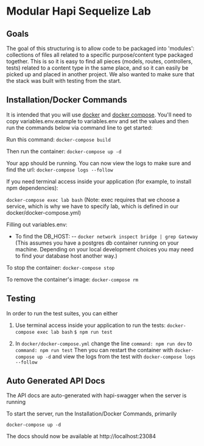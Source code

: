 # Modular Hapi Sequelize Lab

## Goals

The goal of this structuring is to allow code to be packaged into 'modules':
collections of files all related to a specific purpose/content type packaged
together. This is so it is easy to find all pieces (models, routes, controllers,
tests) related to a content type in the same place, and so it can easily be
picked up and placed in another project. We also wanted to make sure that the
stack was built with testing from the start.

## Installation/Docker Commands

It is intended that you will use [docker](https://docs.docker.com/engine/installation/)
and [docker compose](https://docs.docker.com/compose/install/). You'll need to
copy variables.env.example to variables.env and set the values and then run the
commands below via command line to get started:

Run this command:
`docker-compose build`

Then run the container:
`docker-compose up -d`

Your app should be running. You can now view the logs to make sure and find the url:
`docker-compose logs --follow`

If you need terminal access inside your application (for example, to install npm dependencies):

`docker-compose exec lab bash`
(Note: exec requires that we choose a service, which is why we have to specify lab, which is defined in our docker/docker-compose.yml)

Filling out variables.env:
- To find the DB_HOST:
-- `docker network inspect bridge | grep Gateway`
(This assumes you have a postgres db container running on your machine. Depending on your local development choices you may need to find your database host another way.)

To stop the container:
`docker-compose stop`

To remove the container's image:
`docker-compose rm`

## Testing

In order to run the test suites, you can either

1) Use terminal access inside your application to run the tests:
`docker-compose exec lab bash`
`$ npm run test`

2) In `docker/docker-compose.yml` change the line
`command: npm run dev` to `command: npm run test`
Then you can restart the container with
`docker-compose up -d`
and view the logs from the test with
`docker-compose logs --follow`

## Auto Generated API Docs

The API docs are auto-generated with hapi-swagger when the server is running

To start the server, run the Installation/Docker Commands, primarily

`docker-compose up -d`

The docs should now be available at http://localhost:23084
